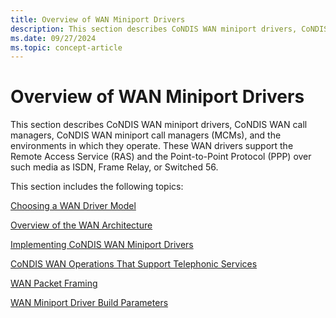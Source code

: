 ```yaml
---
title: Overview of WAN Miniport Drivers
description: This section describes CoNDIS WAN miniport drivers, CoNDIS WAN call managers, and CoNDIS WAN miniport call managers (MCMs).
ms.date: 09/27/2024
ms.topic: concept-article
---
```


# Overview of WAN Miniport Drivers

This section describes CoNDIS WAN miniport drivers, CoNDIS WAN call managers, CoNDIS WAN miniport call managers (MCMs), and the environments in which they operate. These WAN drivers support the Remote Access Service (RAS) and the Point-to-Point Protocol (PPP) over such media as ISDN, Frame Relay, or Switched 56.

This section includes the following topics:

[Choosing a WAN Driver Model](choosing-a-wan-driver-model.md)

[Overview of the WAN Architecture](overview-of-the-wan-architecture.md)

[Implementing CoNDIS WAN Miniport Drivers](implementing-condis-wan-miniport-drivers.md)

[CoNDIS WAN Operations That Support Telephonic Services](condis-wan-operations-that-support-telephonic-services.md)

[WAN Packet Framing](wan-packet-framing.md)

[WAN Miniport Driver Build Parameters](wan-miniport-driver-build-parameters.md)

 

 





